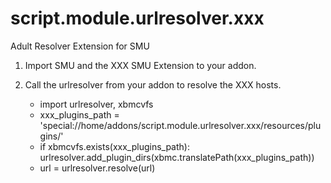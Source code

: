 # script.module.urlresolver.xxx
Adult Resolver Extension for SMU

1. Import SMU and the XXX SMU Extension to your addon.
2. Call the urlresolver from your addon to resolve the XXX hosts.

    * import urlresolver, xbmcvfs
    * xxx_plugins_path = 'special://home/addons/script.module.urlresolver.xxx/resources/plugins/'
    * if xbmcvfs.exists(xxx_plugins_path): urlresolver.add_plugin_dirs(xbmc.translatePath(xxx_plugins_path))
    * url = urlresolver.resolve(url)
